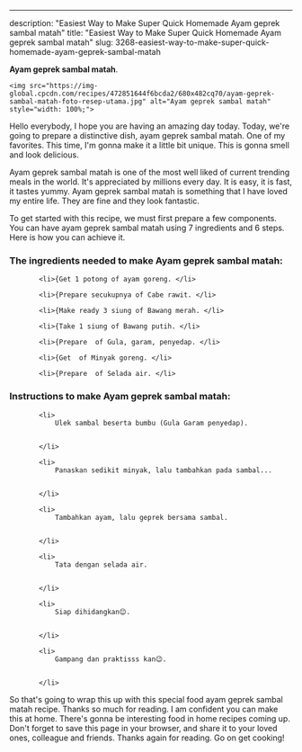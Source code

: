---
description: "Easiest Way to Make Super Quick Homemade Ayam geprek sambal matah"
title: "Easiest Way to Make Super Quick Homemade Ayam geprek sambal matah"
slug: 3268-easiest-way-to-make-super-quick-homemade-ayam-geprek-sambal-matah

<p>
	<strong>Ayam geprek sambal matah</strong>. 
	
</p>
<p>
	
	<img src="https://img-global.cpcdn.com/recipes/472851644f6bcda2/680x482cq70/ayam-geprek-sambal-matah-foto-resep-utama.jpg" alt="Ayam geprek sambal matah" style="width: 100%;">
	
	
</p>
<p>
	Hello everybody, I hope you are having an amazing day today. Today, we're going to prepare a distinctive dish, ayam geprek sambal matah. One of my favorites. This time, I'm gonna make it a little bit unique. This is gonna smell and look delicious.
</p>
	
<p>
	
</p>
<p>
	Ayam geprek sambal matah is one of the most well liked of current trending meals in the world. It's appreciated by millions every day. It is easy, it is fast, it tastes yummy. Ayam geprek sambal matah is something that I have loved my entire life. They are fine and they look fantastic.
</p>

<p>
To get started with this recipe, we must first prepare a few components. You can have ayam geprek sambal matah using 7 ingredients and 6 steps. Here is how you can achieve it.
</p>

<h3>The ingredients needed to make Ayam geprek sambal matah:</h3>

<ol>
	
		<li>{Get 1 potong of ayam goreng. </li>
	
		<li>{Prepare secukupnya of Cabe rawit. </li>
	
		<li>{Make ready 3 siung of Bawang merah. </li>
	
		<li>{Take 1 siung of Bawang putih. </li>
	
		<li>{Prepare  of Gula, garam, penyedap. </li>
	
		<li>{Get  of Minyak goreng. </li>
	
		<li>{Prepare  of Selada air. </li>
	
</ol>
<p>
	
</p>

<h3>Instructions to make Ayam geprek sambal matah:</h3>

<ol>
	
		<li>
			Ulek sambal beserta bumbu (Gula Garam penyedap).
			
			
		</li>
	
		<li>
			Panaskan sedikit minyak, lalu tambahkan pada sambal...
			
			
		</li>
	
		<li>
			Tambahkan ayam, lalu geprek bersama sambal.
			
			
		</li>
	
		<li>
			Tata dengan selada air.
			
			
		</li>
	
		<li>
			Siap dihidangkan😊.
			
			
		</li>
	
		<li>
			Gampang dan praktisss kan😉.
			
			
		</li>
	
</ol>

<p>
	
</p>

<p>
	So that's going to wrap this up with this special food ayam geprek sambal matah recipe. Thanks so much for reading. I am confident you can make this at home. There's gonna be interesting food in home recipes coming up. Don't forget to save this page in your browser, and share it to your loved ones, colleague and friends. Thanks again for reading. Go on get cooking!
</p>
